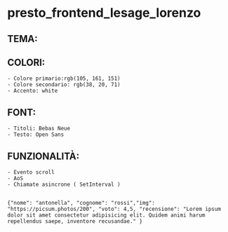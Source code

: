 # presto_frontend_lesage_lorenzo

## TEMA:

## COLORI:
    - Colore primario:rgb(105, 161, 151)
    - Colore secondario: rgb(38, 20, 71)
    - Accento: white

## FONT:
    - Titoli: Bebas Neue
    - Testo: Open Sans

## FUNZIONALITÀ:
    - Evento scroll
    - AoS
    - Chiamate asincrone ( SetInterval )


    {"nome": "antonella", "cognome": "rossi","img": "https://picsum.photos/200", "voto": 4,5, "recensione": "Lorem ipsum dolor sit amet consectetur adipisicing elit. Quidem animi harum repellendus saepe, inventore recusandae." }